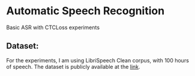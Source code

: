 # Automatic Speech Recognition

Basic ASR with CTCLoss experiments

## Dataset:

For the experiments, I am using LibriSpeech Clean corpus, with 100 hours of speech. The dataset is
publicly available at the <a href="https://www.openslr.org/12">link</a>.
